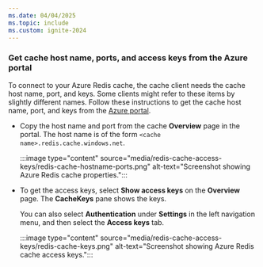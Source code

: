```yaml
---
ms.date: 04/04/2025
ms.topic: include
ms.custom: ignite-2024
---
```


### Get cache host name, ports, and access keys from the Azure portal

To connect to your Azure Redis cache, the cache client needs the cache host name, port, and keys. Some clients might refer to these items by slightly different names. Follow these instructions to get the cache host name, port, and keys from the [Azure portal](https://portal.azure.com).

- Copy the host name and port from the cache **Overview** page in the portal. The host name is of the form `<cache name>.redis.cache.windows.net`.

  :::image type="content" source="media/redis-cache-access-keys/redis-cache-hostname-ports.png" alt-text="Screenshot showing Azure Redis cache properties.":::

- To get the access keys, select **Show access keys** on the **Overview** page. The **CacheKeys** pane shows the keys.

  You can also select **Authentication** under **Settings** in the left navigation menu, and then select the **Access keys** tab.

  :::image type="content" source="media/redis-cache-access-keys/redis-cache-keys.png" alt-text="Screenshot showing Azure Redis cache access keys.":::
